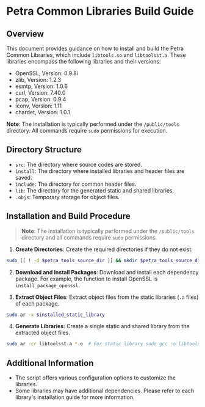 # Petra Common Libraries Build Guide

## Overview

This document provides guidance on how to install and build the Petra Common Libraries, which include `libtools.so` and `libtoolsst.a`. These libraries encompass the following libraries and their versions:

- OpenSSL, Version: 0.9.8i
- zlib, Version: 1.2.3
- esmtp, Version: 1.0.6
- curl, Version: 7.40.0
- pcap, Version: 0.9.4
- iconv, Version: 1.11
- chardet, Version: 1.0.1

**Note**: The installation is typically performed under the `/public/tools` directory. All commands require `sudo` permissions for execution.

## Directory Structure

- `src`: The directory where source codes are stored.
- `install`: The directory where installed libraries and header files are saved.
- `include`: The directory for common header files.
- `lib`: The directory for the generated static and shared libraries.
- `.objs`: Temporary storage for object files.

## Installation and Build Procedure

> **Note**: The installation is typically performed under the `/public/tools` directory and all commands require `sudo` permissions.

1. **Create Directories**: Create the required directories if they do not exist.
 
 ```bash 
 sudo [[ ! -d $petra_tools_source_dir ]] && mkdir $petra_tools_source_dir
 ```
  
2. **Download and Install Packages**: Download and install each dependency package. For example, the function to install OpenSSL is `install_package_openssl`.
 
3. **Extract Object Files**: Extract object files from the static libraries (`.a` files) of each package.

```bash
sudo ar -x $installed_static_library
```

4. **Generate Libraries**: Create a single static and shared library from the extracted object files.

```bash
sudo ar -cr libtoolsst.a *.o  # For static library sudo gcc -o libtools.so *.o -shared  # For shared library
```

## Additional Information

- The script offers various configuration options to customize the libraries.
- Some libraries may have additional dependencies. Please refer to each library's installation guide for more information.
